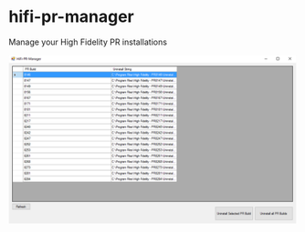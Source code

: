 # hifi-pr-manager
Manage your High Fidelity PR installations

![Screenshot](https://raw.githubusercontent.com/thoys/hifi-pr-manager/master/screenshot.png)
